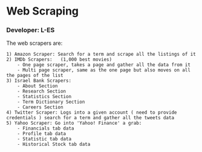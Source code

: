 # Web Scraping

### Developer: L-ES

The web scrapers are:

    1) Amazon Scraper: Search for a term and scrape all the listings of it
    2) IMDb Scrapers:   (1,000 best movies)
        - One page scraper, takes a page and gather all the data from it  
        - Multi page scraper, same as the one page but also moves on all the pages of the list
    3) Israel Bank Scrapers:
        - About Section
        - Research Section
        - Statistics Section
        - Term Dictionary Section
        - Careers Section
    4) Twitter Scraper: Logs into a given account ( need to provide credentials ) search for a term and gather all the tweets data
    5) Yahoo Scraper: Go into 'Yahoo! Finance' a grab:
        - Financials tab data
        - Profile tab data
        - Statistic tab data
        - Historical Stock tab data



